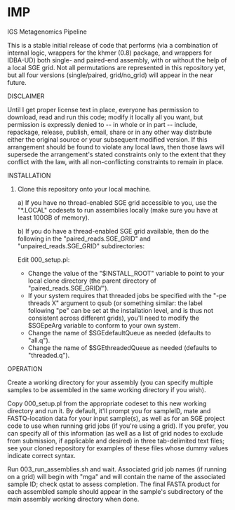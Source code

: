 # IMP
IGS Metagenomics Pipeline

This is a stable initial release of code that performs (via a combination
of internal logic, wrappers for the khmer (0.8) package, and wrappers
for IDBA-UD) both single- and paired-end assembly, with or without the
help of a local SGE grid.  Not all permutations are represented in
this repository yet, but all four versions (single/paired, grid/no_grid)
will appear in the near future.

DISCLAIMER

Until I get proper license text in place, everyone has permission to
download, read and run this code; modify it locally all you want, but
permission is expressly denied to -- in whole or in part -- include,
repackage, release, publish, email, share or in any other way distribute
either the original source or your subsequent modified version.  If this
arrangement should be found to violate any local laws, then those laws
will supersede the arrangement's stated constraints only to the extent
that they conflict with the law, with all non-conflicting constraints
to remain in place.

INSTALLATION

1. Clone this repository onto your local machine.

   a) If you have no thread-enabled SGE grid accessible to you, use the "\*.LOCAL"
      codesets to run assemblies locally (make sure you have at least 100GB of memory).

   b) If you do have a thread-enabled SGE grid available, then do the following in
      the "paired_reads.SGE_GRID" and "unpaired_reads.SGE_GRID" subdirectories:
     
    Edit 000_setup.pl:
      
      - Change the value of the "$INSTALL_ROOT" variable to point to your local clone directory
        (the parent directory of "paired_reads.SGE_GRID/").
      - If your system requires that threaded jobs be specified with the "-pe threads X" argument
        to qsub (or something similar: the label following "pe" can be set at the installation level,
        and is thus not consistent across different grids), you'll need to modify the $SGEpeArg variable
        to conform to your own system.
      - Change the name of $SGEdefaultQueue as needed (defaults to "all.q").
      - Change the name of $SGEthreadedQueue as needed (defaults to "threaded.q").
  
OPERATION

Create a working directory for your assembly (you can specify multiple samples to be assembled
in the same working directory if you wish).

Copy 000_setup.pl from the appropriate codeset to this new working directory and run it.
By default, it'll prompt you for sampleID, mate and FASTQ-location data for your input
sample(s), as well as for an SGE project code to use when running grid jobs (if you're
using a grid).  If you prefer, you can specify all of this information (as well as a
list of grid nodes to exclude from submission, if applicable and desired) in three
tab-delimited text files; see your cloned repository for examples of these files whose
dummy values indicate correct syntax.

Run 003_run_assemblies.sh and wait.  Associated grid job names (if running on a grid)
will begin with "mga" and will contain the name of the associated sample ID; check
qstat to assess completion.  The final FASTA product for each assembled sample should
appear in the sample's subdirectory of the main assembly working directory when done.
